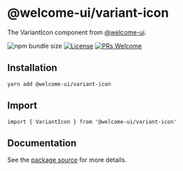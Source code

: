 # @welcome-ui/variant-icon

The VariantIcon component from [@welcome-ui](https://welcome-ui.com).

![npm bundle size](https://img.shields.io/bundlephobia/minzip/@welcome-ui/variant-icon) [![License](https://img.shields.io/npm/l/welcome-ui.svg)](https://github.com/WTTJ/welcome-ui/tree/main/LICENSE) [![PRs Welcome](https://img.shields.io/badge/PRs-welcome-mediumspringgreen.svg)](ttps://github.com/WTTJ/welcome-ui/tree/main/CONTRIBUTING.mdx)

## Installation

    yarn add @welcome-ui/variant-icon

## Import

    import { VariantIcon } from '@welcome-ui/variant-icon'

## Documentation

See the [package source](https://github.com/WTTJ/welcome-ui/tree/main/packages/VariantIcon) for more details.
